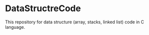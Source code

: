 # DataStructreCode
This repository for data structure (array, stacks, linked list) code in C language.
